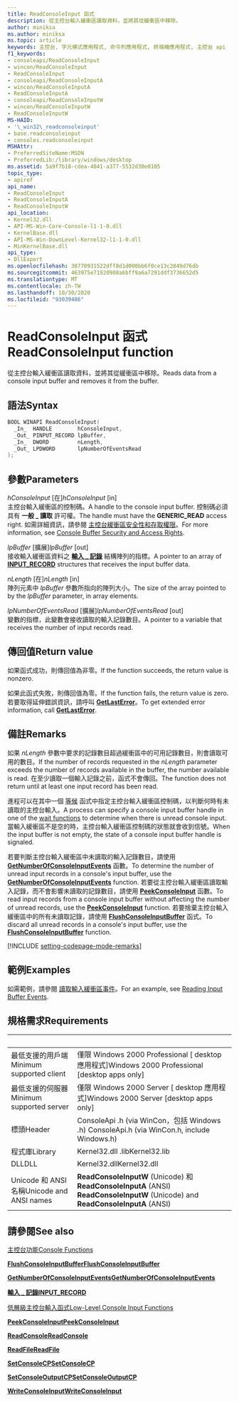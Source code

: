```yaml
---
title: ReadConsoleInput 函式
description: 從主控台輸入緩衝區讀取資料，並將其從緩衝區中移除。
author: miniksa
ms.author: miniksa
ms.topic: article
keywords: 主控台, 字元模式應用程式, 命令列應用程式, 終端機應用程式, 主控台 api
f1_keywords:
- consoleapi/ReadConsoleInput
- wincon/ReadConsoleInput
- ReadConsoleInput
- consoleapi/ReadConsoleInputA
- wincon/ReadConsoleInputA
- ReadConsoleInputA
- consoleapi/ReadConsoleInputW
- wincon/ReadConsoleInputW
- ReadConsoleInputW
MS-HAID:
- '\_win32\_readconsoleinput'
- base.readconsoleinput
- consoles.readconsoleinput
MSHAttr:
- PreferredSiteName:MSDN
- PreferredLib:/library/windows/desktop
ms.assetid: 5a9f7b18-cdea-4041-a377-5532d30e0105
topic_type:
- apiref
api_name:
- ReadConsoleInput
- ReadConsoleInputA
- ReadConsoleInputW
api_location:
- Kernel32.dll
- API-MS-Win-Core-Console-l1-1-0.dll
- KernelBase.dll
- API-MS-Win-DownLevel-Kernel32-l1-1-0.dll
- MinKernelBase.dll
api_type:
- DllExport
ms.openlocfilehash: 38778931522dff8d1d000bb6f0ce13c2849d76db
ms.sourcegitcommit: 463975e71920908a6bff9a6a7291ddf3736652d5
ms.translationtype: MT
ms.contentlocale: zh-TW
ms.lasthandoff: 10/30/2020
ms.locfileid: "93039486"
---
```

# <a name="readconsoleinput-function"></a><span data-ttu-id="b9d53-104">ReadConsoleInput 函式</span><span class="sxs-lookup"><span data-stu-id="b9d53-104">ReadConsoleInput function</span></span>

<span data-ttu-id="b9d53-105">從主控台輸入緩衝區讀取資料，並將其從緩衝區中移除。</span><span class="sxs-lookup"><span data-stu-id="b9d53-105">Reads data from a console input buffer and removes it from the buffer.</span></span>

## <a name="syntax"></a><span data-ttu-id="b9d53-106">語法</span><span class="sxs-lookup"><span data-stu-id="b9d53-106">Syntax</span></span>

```C
BOOL WINAPI ReadConsoleInput(
  _In_  HANDLE        hConsoleInput,
  _Out_ PINPUT_RECORD lpBuffer,
  _In_  DWORD         nLength,
  _Out_ LPDWORD       lpNumberOfEventsRead
);
```

## <a name="parameters"></a><span data-ttu-id="b9d53-107">參數</span><span class="sxs-lookup"><span data-stu-id="b9d53-107">Parameters</span></span>

<span data-ttu-id="b9d53-108">*hConsoleInput* \[在\]</span><span class="sxs-lookup"><span data-stu-id="b9d53-108">*hConsoleInput* \[in\]</span></span>  
<span data-ttu-id="b9d53-109">主控台輸入緩衝區的控制碼。</span><span class="sxs-lookup"><span data-stu-id="b9d53-109">A handle to the console input buffer.</span></span> <span data-ttu-id="b9d53-110">控制碼必須具有 **一般 \_ 讀取** 許可權。</span><span class="sxs-lookup"><span data-stu-id="b9d53-110">The handle must have the **GENERIC\_READ** access right.</span></span> <span data-ttu-id="b9d53-111">如需詳細資訊，請參閱 [主控台緩衝區安全性和存取權限](console-buffer-security-and-access-rights.md)。</span><span class="sxs-lookup"><span data-stu-id="b9d53-111">For more information, see [Console Buffer Security and Access Rights](console-buffer-security-and-access-rights.md).</span></span>

<span data-ttu-id="b9d53-112">*lpBuffer* \[擴展\]</span><span class="sxs-lookup"><span data-stu-id="b9d53-112">*lpBuffer* \[out\]</span></span>  
<span data-ttu-id="b9d53-113">接收輸入緩衝區資料之 [**輸入 \_ 記錄**](input-record-str.md) 結構陣列的指標。</span><span class="sxs-lookup"><span data-stu-id="b9d53-113">A pointer to an array of [**INPUT\_RECORD**](input-record-str.md) structures that receives the input buffer data.</span></span>

<span data-ttu-id="b9d53-114">*nLength* \[在\]</span><span class="sxs-lookup"><span data-stu-id="b9d53-114">*nLength* \[in\]</span></span>  
<span data-ttu-id="b9d53-115">陣列元素中 *lpBuffer* 參數所指向的陣列大小。</span><span class="sxs-lookup"><span data-stu-id="b9d53-115">The size of the array pointed to by the *lpBuffer* parameter, in array elements.</span></span>

<span data-ttu-id="b9d53-116">*lpNumberOfEventsRead* \[擴展\]</span><span class="sxs-lookup"><span data-stu-id="b9d53-116">*lpNumberOfEventsRead* \[out\]</span></span>  
<span data-ttu-id="b9d53-117">變數的指標，此變數會接收讀取的輸入記錄數目。</span><span class="sxs-lookup"><span data-stu-id="b9d53-117">A pointer to a variable that receives the number of input records read.</span></span>

## <a name="return-value"></a><span data-ttu-id="b9d53-118">傳回值</span><span class="sxs-lookup"><span data-stu-id="b9d53-118">Return value</span></span>

<span data-ttu-id="b9d53-119">如果函式成功，則傳回值為非零。</span><span class="sxs-lookup"><span data-stu-id="b9d53-119">If the function succeeds, the return value is nonzero.</span></span>

<span data-ttu-id="b9d53-120">如果此函式失敗，則傳回值為零。</span><span class="sxs-lookup"><span data-stu-id="b9d53-120">If the function fails, the return value is zero.</span></span> <span data-ttu-id="b9d53-121">若要取得延伸錯誤資訊，請呼叫 [**GetLastError**](https://msdn.microsoft.com/library/windows/desktop/ms679360)。</span><span class="sxs-lookup"><span data-stu-id="b9d53-121">To get extended error information, call [**GetLastError**](https://msdn.microsoft.com/library/windows/desktop/ms679360).</span></span>

## <a name="remarks"></a><span data-ttu-id="b9d53-122">備註</span><span class="sxs-lookup"><span data-stu-id="b9d53-122">Remarks</span></span>

<span data-ttu-id="b9d53-123">如果 *nLength* 參數中要求的記錄數目超過緩衝區中的可用記錄數目，則會讀取可用的數目。</span><span class="sxs-lookup"><span data-stu-id="b9d53-123">If the number of records requested in the *nLength* parameter exceeds the number of records available in the buffer, the number available is read.</span></span> <span data-ttu-id="b9d53-124">在至少讀取一個輸入記錄之前，函式不會傳回。</span><span class="sxs-lookup"><span data-stu-id="b9d53-124">The function does not return until at least one input record has been read.</span></span>

<span data-ttu-id="b9d53-125">進程可以在其中一個 [等候](https://msdn.microsoft.com/library/windows/desktop/ms687069) 函式中指定主控台輸入緩衝區控制碼，以判斷何時有未讀取的主控台輸入。</span><span class="sxs-lookup"><span data-stu-id="b9d53-125">A process can specify a console input buffer handle in one of the [wait functions](https://msdn.microsoft.com/library/windows/desktop/ms687069) to determine when there is unread console input.</span></span> <span data-ttu-id="b9d53-126">當輸入緩衝區不是空的時，主控台輸入緩衝區控制碼的狀態就會收到信號。</span><span class="sxs-lookup"><span data-stu-id="b9d53-126">When the input buffer is not empty, the state of a console input buffer handle is signaled.</span></span>

<span data-ttu-id="b9d53-127">若要判斷主控台輸入緩衝區中未讀取的輸入記錄數目，請使用 [**GetNumberOfConsoleInputEvents**](getnumberofconsoleinputevents.md) 函數。</span><span class="sxs-lookup"><span data-stu-id="b9d53-127">To determine the number of unread input records in a console's input buffer, use the [**GetNumberOfConsoleInputEvents**](getnumberofconsoleinputevents.md) function.</span></span> <span data-ttu-id="b9d53-128">若要從主控台輸入緩衝區讀取輸入記錄，而不會影響未讀取的記錄數目，請使用 [**PeekConsoleInput**](peekconsoleinput.md) 函數。</span><span class="sxs-lookup"><span data-stu-id="b9d53-128">To read input records from a console input buffer without affecting the number of unread records, use the [**PeekConsoleInput**](peekconsoleinput.md) function.</span></span> <span data-ttu-id="b9d53-129">若要捨棄主控台輸入緩衝區中的所有未讀取記錄，請使用 [**FlushConsoleInputBuffer**](flushconsoleinputbuffer.md) 函式。</span><span class="sxs-lookup"><span data-stu-id="b9d53-129">To discard all unread records in a console's input buffer, use the [**FlushConsoleInputBuffer**](flushconsoleinputbuffer.md) function.</span></span>

[!INCLUDE [setting-codepage-mode-remarks](./includes/setting-codepage-mode-remarks.md)]

## <a name="examples"></a><span data-ttu-id="b9d53-130">範例</span><span class="sxs-lookup"><span data-stu-id="b9d53-130">Examples</span></span>

<span data-ttu-id="b9d53-131">如需範例，請參閱 [讀取輸入緩衝區事件](reading-input-buffer-events.md)。</span><span class="sxs-lookup"><span data-stu-id="b9d53-131">For an example, see [Reading Input Buffer Events](reading-input-buffer-events.md).</span></span>

## <a name="requirements"></a><span data-ttu-id="b9d53-132">規格需求</span><span class="sxs-lookup"><span data-stu-id="b9d53-132">Requirements</span></span>

| &nbsp; | &nbsp; |
|-|-|
| <span data-ttu-id="b9d53-133">最低支援的用戶端</span><span class="sxs-lookup"><span data-stu-id="b9d53-133">Minimum supported client</span></span> | <span data-ttu-id="b9d53-134">僅限 Windows 2000 Professional \[ desktop 應用程式\]</span><span class="sxs-lookup"><span data-stu-id="b9d53-134">Windows 2000 Professional \[desktop apps only\]</span></span> |
| <span data-ttu-id="b9d53-135">最低支援的伺服器</span><span class="sxs-lookup"><span data-stu-id="b9d53-135">Minimum supported server</span></span> | <span data-ttu-id="b9d53-136">僅限 Windows 2000 Server \[ desktop 應用程式\]</span><span class="sxs-lookup"><span data-stu-id="b9d53-136">Windows 2000 Server \[desktop apps only\]</span></span> |
| <span data-ttu-id="b9d53-137">標頭</span><span class="sxs-lookup"><span data-stu-id="b9d53-137">Header</span></span> | <span data-ttu-id="b9d53-138">ConsoleApi .h (via WinCon，包括 Windows .h) </span><span class="sxs-lookup"><span data-stu-id="b9d53-138">ConsoleApi.h (via WinCon.h, include Windows.h)</span></span> |
| <span data-ttu-id="b9d53-139">程式庫</span><span class="sxs-lookup"><span data-stu-id="b9d53-139">Library</span></span> | <span data-ttu-id="b9d53-140">Kernel32.dll .lib</span><span class="sxs-lookup"><span data-stu-id="b9d53-140">Kernel32.lib</span></span> |
| <span data-ttu-id="b9d53-141">DLL</span><span class="sxs-lookup"><span data-stu-id="b9d53-141">DLL</span></span> | <span data-ttu-id="b9d53-142">Kernel32.dll</span><span class="sxs-lookup"><span data-stu-id="b9d53-142">Kernel32.dll</span></span> |
| <span data-ttu-id="b9d53-143">Unicode 和 ANSI 名稱</span><span class="sxs-lookup"><span data-stu-id="b9d53-143">Unicode and ANSI names</span></span> | <span data-ttu-id="b9d53-144">**ReadConsoleInputW** (Unicode) 和 **ReadConsoleInputA** (ANSI) </span><span class="sxs-lookup"><span data-stu-id="b9d53-144">**ReadConsoleInputW** (Unicode) and **ReadConsoleInputA** (ANSI)</span></span> |

## <a name="see-also"></a><span data-ttu-id="b9d53-145">請參閱</span><span class="sxs-lookup"><span data-stu-id="b9d53-145">See also</span></span>

[<span data-ttu-id="b9d53-146">主控台功能</span><span class="sxs-lookup"><span data-stu-id="b9d53-146">Console Functions</span></span>](console-functions.md)

[<span data-ttu-id="b9d53-147">**FlushConsoleInputBuffer**</span><span class="sxs-lookup"><span data-stu-id="b9d53-147">**FlushConsoleInputBuffer**</span></span>](flushconsoleinputbuffer.md)

[<span data-ttu-id="b9d53-148">**GetNumberOfConsoleInputEvents**</span><span class="sxs-lookup"><span data-stu-id="b9d53-148">**GetNumberOfConsoleInputEvents**</span></span>](getnumberofconsoleinputevents.md)

[<span data-ttu-id="b9d53-149">**輸入 \_ 記錄**</span><span class="sxs-lookup"><span data-stu-id="b9d53-149">**INPUT\_RECORD**</span></span>](input-record-str.md)

[<span data-ttu-id="b9d53-150">低層級主控台輸入函式</span><span class="sxs-lookup"><span data-stu-id="b9d53-150">Low-Level Console Input Functions</span></span>](low-level-console-input-functions.md)

[<span data-ttu-id="b9d53-151">**PeekConsoleInput**</span><span class="sxs-lookup"><span data-stu-id="b9d53-151">**PeekConsoleInput**</span></span>](peekconsoleinput.md)

[<span data-ttu-id="b9d53-152">**ReadConsole**</span><span class="sxs-lookup"><span data-stu-id="b9d53-152">**ReadConsole**</span></span>](readconsole.md)

[<span data-ttu-id="b9d53-153">**ReadFile**</span><span class="sxs-lookup"><span data-stu-id="b9d53-153">**ReadFile**</span></span>](https://msdn.microsoft.com/library/windows/desktop/aa365467)

[<span data-ttu-id="b9d53-154">**SetConsoleCP**</span><span class="sxs-lookup"><span data-stu-id="b9d53-154">**SetConsoleCP**</span></span>](setconsolecp.md)

[<span data-ttu-id="b9d53-155">**SetConsoleOutputCP**</span><span class="sxs-lookup"><span data-stu-id="b9d53-155">**SetConsoleOutputCP**</span></span>](setconsoleoutputcp.md)

[<span data-ttu-id="b9d53-156">**WriteConsoleInput**</span><span class="sxs-lookup"><span data-stu-id="b9d53-156">**WriteConsoleInput**</span></span>](writeconsoleinput.md)
